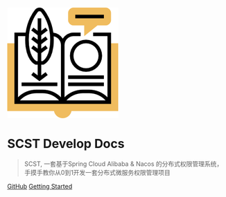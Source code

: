 ![logo](_media/icon.png)

# SCST Develop Docs

> SCST, 一套基于Spring Cloud Alibaba & Nacos 的分布式权限管理系统，手摸手教你从0到1开发一套分布式微服务权限管理项目

[GitHub](https://github.com/tycoding/docs.tumo)
[Getting Started](#scst-docs)

